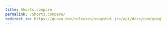 ```yaml
---
title: Shorts.compare
permalink: /Shorts.compare/
redirect_to: https://guava.dev/releases/snapshot-jre/api/docs/com/google/common/primitives/Shorts.html#compare-short-short-
---
```

